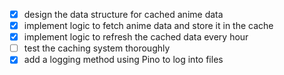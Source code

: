 - [x] design the data structure for cached anime data
- [x] implement logic to fetch anime data and store it in the cache
- [x] implement logic to refresh the cached data every hour
- [ ] test the caching system thoroughly
- [x] add a logging method using Pino to log into files
